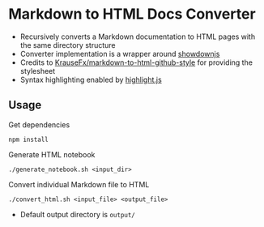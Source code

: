 # Markdown to HTML Docs Converter

- Recursively converts a Markdown documentation to HTML pages with the
same directory structure
- Converter implementation is a wrapper around [showdownjs](https://github.com/showdownjs/showdown)
- Credits to [KrauseFx/markdown-to-html-github-style](https://github.com/KrauseFx/markdown-to-html-github-style) for providing the stylesheet
- Syntax highlighting enabled by [highlight.js](https://highlightjs.org/)

## Usage

Get dependencies
```
npm install
```

Generate HTML notebook
```
./generate_notebook.sh <input_dir>
```

Convert individual Markdown file to HTML
```
./convert_html.sh <input_file> <output_file>
```

- Default output directory is `output/`
